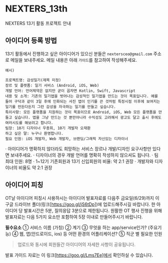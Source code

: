 # NEXTERS_13th
NEXTERS 13기 활동 프로젝트 안내 

## 아이디어 등록 방법 
13기 활동에서 진행하고 싶은 아이디어가 있으신 분들은 `nextersceo@gmail.com` 주소로 메일을 보내주세요. 
메일 내용은 아래 `가이드`를 참고하여 작성해주세요.

```text
예시)

프로젝트명: 감성일기(제목 미정)
장르 및 플랫폼: 일기 서비스 (Android, iOS, Web)
개발 언어: 언어제약은 없지만 굳이 꼽자면 Kotlin, Swift, Javascript
내용 및 소개: 기존의 일기앱을 벗어나는 감성적인 일기앱을 만드는 것이 목표입니다. 예를 들어 구닥과 같이 3일 후에 인화되는 사진 앱이 인기를 끈 것처럼 특정시점 이후에 보여지는 일기를 만든다든지 그런 감성을 자극하는 일기를 만들고 싶습니다.
특이사항: 모든 플랫폼을 지원하는 것이 목표이므로 Android, iOS, Web 모든 플랫폼을 만들고 싶습니다. 앱을 그냥 만드는 것 뿐만아니라 수익성도 고려해서 광고도 달고 출시 후에도 여러시도를 해보려고 합니다.
팀장: 10기 디자이너 우종희, 10기 개발자 오재환
하고 싶은 말: 누구나 환영합니다.
필요 인원: iOS 개발자, Web 개발자, 브랜딩/그래픽 자신있는 디자이너
```

· 아이디어가 명확하지 않더라도 희망하는 서비스 장르나 개발/디자인 요구사항만 있다면 보내주세요.
· 디자이너의 경우 개발 언어를 명확히 작성하지 않으셔도 됩니다. 
· 팀 최대 인원: 8명 
· 1~12기 기존회원과 13기 신입회원의 비율: 약 2:1 권장 
· 개발자와 디자이너의 비율도 약 2:1 권장


## 아이디어 피칭 

OT날 아이디어 피칭시 사용하시는 아이디어 발표자료를 다음주 금요일(6/29)까지 이 구글 드라이브 폴더(링크[https://goo.gl/jS6tDp])에 업로드해주시길 바랍니다. 
한 아이디어 당 발표시간은 5분, 질의응답 3분으로 제한됩니다. 
원활한 OT 행사 진행을 위해 발표자료는 다음 5가지 요소만 포함하여 5장 이내로 만들어주시기 바랍니다.

**필수요소**
① 서비스 이름 (가칭)
② 계기
③ 무엇을 하는 app/service인가? (주요기능)
④ 웹, 앱(안드로이드, ios) 등 어떤 환경의 어플리케이션?
⑤ 직군 별 필요한 인원
> 업로드와 동시에 회원들간 아이디어의 자세한 사항이 공유됩니다.

발표 가이드 자료는 이 링크[https://goo.gl/Lms7Ee]에서 확인하실 수 있습니다.
